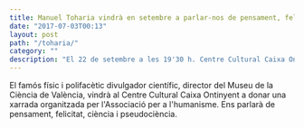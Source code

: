 ```yaml
---
title: Manuel Toharia vindrà en setembre a parlar-nos de pensament, felicitat, ciència i pseudociència
date: "2017-07-03T00:13"
layout: post
path: "/toharia/"
category: ""
description: "El 22 de setembre a les 19'30 h. Centre Cultural Caixa Ontinyent. C/Gomis, 3. Ontinyent."
---
```

El famós físic i polifacètic divulgador científic, director del Museu de la Ciència de València,  vindrà al Centre Cultural Caixa Ontinyent a donar una xarrada organitzada per l'Associació per a l'humanisme.
Ens parlarà de pensament, felicitat, ciència i pseudociència.
